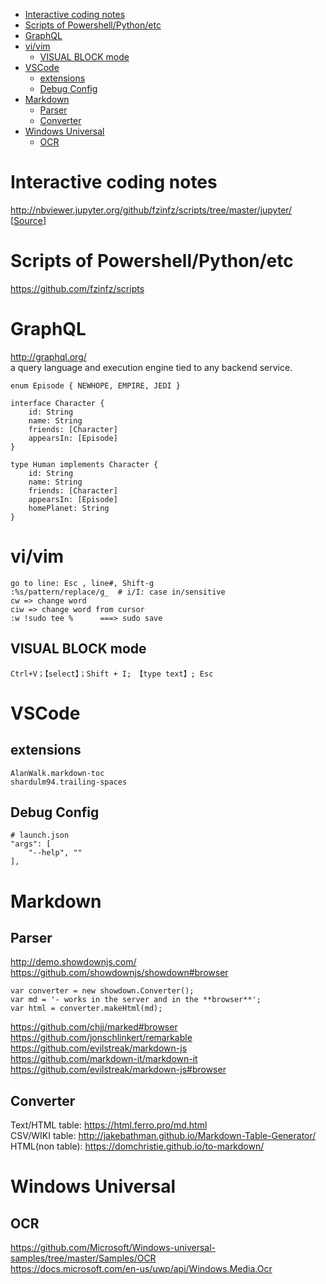 
<!-- TOC -->

- [Interactive coding notes](#interactive-coding-notes)
- [Scripts of Powershell/Python/etc](#scripts-of-powershellpythonetc)
- [GraphQL](#graphql)
- [vi/vim](#vivim)
    - [VISUAL BLOCK mode](#visual-block-mode)
- [VSCode](#vscode)
    - [extensions](#extensions)
    - [Debug Config](#debug-config)
- [Markdown](#markdown)
    - [Parser](#parser)
    - [Converter](#converter)
- [Windows Universal](#windows-universal)
    - [OCR](#ocr)

<!-- /TOC -->

# Interactive coding notes
http://nbviewer.jupyter.org/github/fzinfz/scripts/tree/master/jupyter/ 
[[Source](https://github.com/fzinfz/scripts/tree/master/jupyter)]

# Scripts of Powershell/Python/etc
https://github.com/fzinfz/scripts

# GraphQL
http://graphql.org/  
a query language and execution engine tied to any backend service. 

    enum Episode { NEWHOPE, EMPIRE, JEDI }

    interface Character {
        id: String
        name: String
        friends: [Character]
        appearsIn: [Episode]
    }

    type Human implements Character {
        id: String
        name: String
        friends: [Character]
        appearsIn: [Episode]
        homePlanet: String
    }

# vi/vim
    go to line: Esc , line#, Shift-g
    :%s/pattern/replace/g_  # i/I: case in/sensitive    
    cw => change word
    ciw => change word from cursor
    :w !sudo tee %      ===> sudo save

## VISUAL BLOCK mode
    Ctrl+V；【select】；Shift + I; 【type text】; Esc

# VSCode
## extensions
    AlanWalk.markdown-toc
    shardulm94.trailing-spaces

## Debug Config
    # launch.json
    "args": [
        "--help", ""
    ],

# Markdown
## Parser
http://demo.showdownjs.com/  
https://github.com/showdownjs/showdown#browser

    var converter = new showdown.Converter();
    var md = '- works in the server and in the **browser**';
    var html = converter.makeHtml(md);

https://github.com/chjj/marked#browser  
https://github.com/jonschlinkert/remarkable  
https://github.com/evilstreak/markdown-js  
https://github.com/markdown-it/markdown-it  
https://github.com/evilstreak/markdown-js#browser

## Converter
Text/HTML table: https://html.ferro.pro/md.html  
CSV/WIKI table: http://jakebathman.github.io/Markdown-Table-Generator/  
HTML(non table): https://domchristie.github.io/to-markdown/  

# Windows Universal
## OCR
https://github.com/Microsoft/Windows-universal-samples/tree/master/Samples/OCR  
https://docs.microsoft.com/en-us/uwp/api/Windows.Media.Ocr

